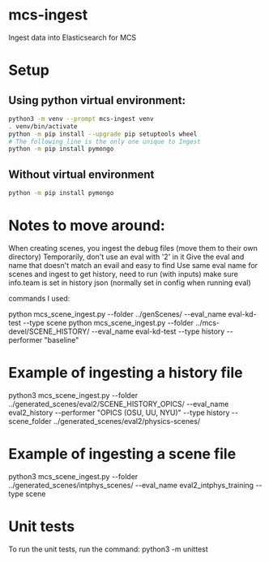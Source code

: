 # mcs-ingest
Ingest data into Elasticsearch for MCS

# Setup

## Using python virtual environment:

```bash
python3 -m venv --prompt mcs-ingest venv
. venv/bin/activate
python -m pip install --upgrade pip setuptools wheel
# The following line is the only one unique to Ingest
python -m pip install pymongo
```

## Without virtual environment

```bash
python -m pip install pymongo
```

# Notes to move around:

When creating scenes, you ingest the debug files (move them to their own directory)
Temporarily, don't use an eval with '2' in it
Give the eval and name that doesn't match an evail and easy to find
Use same eval name for scenes and ingest
to get history, need to run (with inputs)
make sure info.team is set in history json (normally set in config when running eval)

commands I used:

python mcs_scene_ingest.py --folder ../genScenes/  --eval_name eval-kd-test --type scene
python mcs_scene_ingest.py --folder ../mcs-devel/SCENE_HISTORY/  --eval_name eval-kd-test --type history    --performer "baseline"


# Example of ingesting a history file
python3 mcs_scene_ingest.py --folder ../generated_scenes/eval2/SCENE_HISTORY_OPICS/ --eval_name eval2_history --performer "OPICS (OSU, UU, NYU)" --type history --scene_folder ../generated_scenes/eval2/physics-scenes/

# Example of ingesting a scene file
python3 mcs_scene_ingest.py --folder ../generated_scenes/intphys_scenes/ --eval_name eval2_intphys_training --type scene

# Unit tests
To run the unit tests, run the command:  python3 -m unittest
